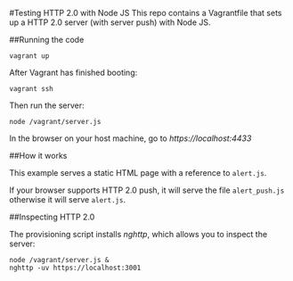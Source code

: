 #Testing HTTP 2.0 with Node JS
This repo contains a Vagrantfile that sets up a HTTP 2.0 server (with server push) with Node JS.

##Running the code

```
vagrant up
```
After Vagrant has finished booting:

```
vagrant ssh
```
Then run the server:

```
node /vagrant/server.js
```

In the browser on your host machine, go to *https://localhost:4433*

##How it works

This example serves a static HTML page with a reference to `alert.js`.

If your browser supports HTTP 2.0 push, it will serve the file `alert_push.js` otherwise it will serve `alert.js`.

##Inspecting HTTP 2.0

The provisioning script installs *nghttp*, which allows you to inspect the server:

```
node /vagrant/server.js &
nghttp -uv https://localhost:3001
```